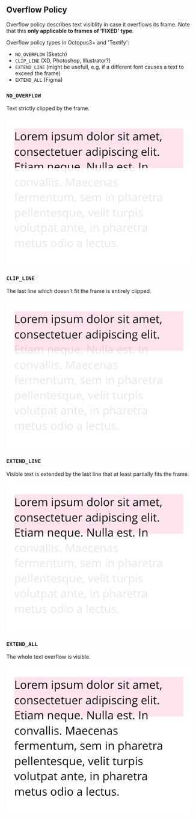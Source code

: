 ## Overflow Policy

Overflow policy describes text visiblity in case it overflows its frame. Note that this **only applicable to frames of 'FIXED' type**.

Overflow policy types in Octopus3+ and 'Textify':

- `NO_OVERFLOW` (Sketch)
- `CLIP_LINE` (XD, Photoshop, Illustrator?)
- `EXTEND_LINE` (might be usefull, e.g. if a different font causes a text to exceed the frame)
- `EXTEND_ALL` (Figma)

### `NO_OVERFLOW`

Text strictly clipped by the frame.

![NO_OVERFLOW]

### `CLIP_LINE`

The last line which doesn't fit the frame is entirely clipped.

![CLIP_LINE]

### `EXTEND_LINE`

Visible text is extended by the last line that at least partially fits the frame.

![EXTEND_LINE]

### `EXTEND_ALL`

The whole text overflow is visible.

![EXTEND_ALL]


[NO_OVERFLOW]: img/NO_OVERFLOW.png "NO_OVERFLOW"
[CLIP_LINE]: img/CLIP_LINE.png "CLIP_LINE"
[EXTEND_LINE]: img/EXTEND_LINE.png "EXTEND_LINE"
[EXTEND_ALL]: img/EXTEND_ALL.png "EXTEND_ALL"
[SET]: img/SET.png "SET"

